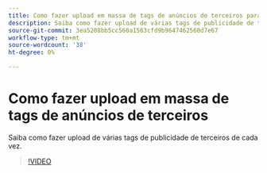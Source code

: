 ```yaml
---
title: Como fazer upload em massa de tags de anúncios de terceiros para DSP
description: Saiba como fazer upload de várias tags de publicidade de terceiros de cada vez.
source-git-commit: 3ea5208bb5cc560a1563cfd9b9647462560d7e67
workflow-type: tm+mt
source-wordcount: '38'
ht-degree: 0%

---
```


# Como fazer upload em massa de tags de anúncios de terceiros

Saiba como fazer upload de várias tags de publicidade de terceiros de cada vez.

>[!VIDEO](https://video.tv.adobe.com/v/339204)

